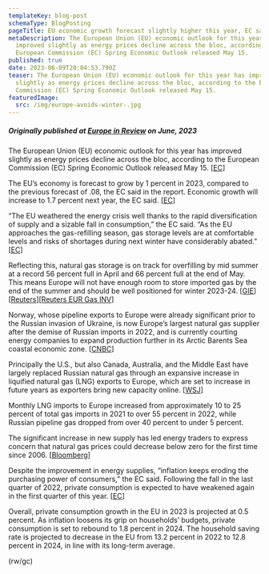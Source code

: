 ```yaml
---
templateKey: blog-post
schemaType: BlogPosting
pageTitle: EU economic growth forecast slightly higher this year, EC says
metaDescription: The European Union (EU) economic outlook for this year has
  improved slightly as energy prices decline across the bloc, according to the
  European Commission (EC) Spring Economic Outlook released May 15.
published: true
date: 2023-06-09T20:04:53.790Z
teaser: The European Union (EU) economic outlook for this year has improved
  slightly as energy prices decline across the bloc, according to the European
  Commission (EC) Spring Economic Outlook released May 15.
featuredImage:
  src: /img/europe-avoids-winter-.jpg
---
```

##### *Originally published at [Europe in Review](https://email.cpg-online.de/t/d-23102B5953CD235A2540EF23F30FEDED) on June, 2023*

The European Union (EU) economic outlook for this year has improved slightly as energy prices decline across the bloc, according to the European Commission (EC) Spring Economic Outlook released May 15. [[EC](https://email.cpg-online.de/t/d-l-vlkjkyk-l-oi/)]

The EU’s economy is forecast to grow by 1 percent in 2023, compared to the previous forecast of .08, the EC said in the report. Economic growth will increase to 1.7 percent next year, the EC said. [[EC](https://email.cpg-online.de/t/d-l-vlkjkyk-l-od/)]

“The EU weathered the energy crisis well thanks to the rapid diversification of supply and a sizable fall in consumption,” the EC said. “As the EU approaches the gas-refilling season, gas storage levels are at comfortable levels and risks of shortages during next winter have considerably abated.” [[EC](https://email.cpg-online.de/t/d-l-vlkjkyk-l-oh/)]

Reflecting this, natural gas storage is on track for overfilling by mid summer at a record 56 percent full in April and 66 percent full at the end of May. This means Europe will not have enough room to store imported gas by the end of the summer and should be well positioned for winter 2023-24. [[GIE](https://email.cpg-online.de/t/d-l-vlkjkyk-l-ok/)] [[Reuters](https://email.cpg-online.de/t/d-l-vlkjkyk-l-ou/)][[Reuters EUR Gas INV](https://email.cpg-online.de/t/d-l-vlkjkyk-l-bl/)]

Norway, whose pipeline exports to Europe were already significant prior to the Russian invasion of Ukraine, is now Europe’s largest natural gas supplier after the demise of Russian imports in 2022, and is currently courting energy companies to expand production further in its Arctic Barents Sea coastal economic zone. [[CNBC](https://email.cpg-online.de/t/d-l-vlkjkyk-l-br/)]

Principally the U.S., but also Canada, Australia, and the Middle East have largely replaced Russian natural gas through an expansive increase in liquified natural gas (LNG) exports to Europe, which are set to increase in future years as exporters bring new capacity online. [[WSJ](https://email.cpg-online.de/t/d-l-vlkjkyk-l-by/)]

Monthly LNG imports to Europe increased from approximately 10 to 25 percent of total gas imports in 2021 to over 55 percent in 2022, while Russian pipeline gas dropped from over 40 percent to under 5 percent.

The significant increase in new supply has led energy traders to express concern that natural gas prices could decrease below zero for the first time since 2006. [[Bloomberg](https://email.cpg-online.de/t/d-l-vlkjkyk-l-bj/)]

Despite the improvement in energy supplies, “inflation keeps eroding the purchasing power of consumers,” the EC said. Following the fall in the last quarter of 2022, private consumption is expected to have weakened again in the first quarter of this year. [[EC](https://email.cpg-online.de/t/d-l-vlkjkyk-l-bt/)]

Overall, private consumption growth in the EU in 2023 is projected at 0.5 percent. As inflation loosens its grip on households’ budgets, private consumption is set to rebound to 1.8 percent in 2024. The household saving rate is projected to decrease in the EU from 13.2 percent in 2022 to 12.8 percent in 2024, in line with its long-term average.

(rw/gc)